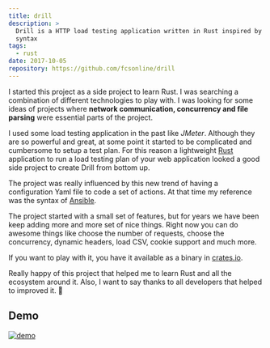 ```yaml
---
title: drill
description: >
  Drill is a HTTP load testing application written in Rust inspired by Ansible
  syntax
tags:
  - rust
date: 2017-10-05
repository: https://github.com/fcsonline/drill
---
```


I started this project as a side project to learn Rust. I was searching a
combination of different technologies to play with. I was looking for some
ideas of projects where **network communication, concurrency and file parsing**
were essential parts of the project.

I used some load testing application in the past like *JMeter*. Although they are
so powerful and great, at some point it started to be complicated and
cumbersome to setup a test plan. For this reason a lightweight
[Rust](https://www.rust-lang.org/) application to run a load testing plan of
your web application looked a good side project to create Drill from bottom up.

The project was really influenced by this new trend of having a configuration
Yaml file to code a set of actions. At that time my reference was the syntax of
[Ansible](https://www.ansible.com/).

The project started with a small set of features, but for years we have been
keep adding more and more set of nice things. Right now you can do awesome
things like choose the number of requests, choose the concurrency, dynamic
headers, load CSV, cookie support and much more.

If you want to play with it, you have it available as a binary in
[crates.io](https://crates.io/crates/drill).

Really happy of this project that helped me to learn Rust and all the ecosystem
around it. Also, I want to say thanks to all developers that helped to improved
it. 🙌

## Demo
[![demo](https://asciinema.org/a/164615.png?ts=1)](https://asciinema.org/a/164615?autoplay=1)
